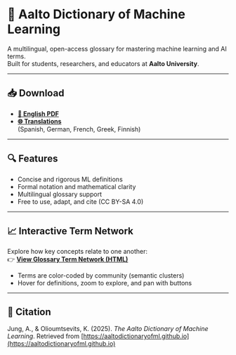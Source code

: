# 📘 Aalto Dictionary of Machine Learning

A multilingual, open-access glossary for mastering machine learning and AI terms.  
Built for students, researchers, and educators at **Aalto University**.

---

## 📥 Download

- **[📘 English PDF](./ADictML_English.pdf)**
- **[🌐 Translations](https://github.com/AaltoDictionaryofML/AaltoDictionaryofML.github.io/tree/main/translations/)**  
  (Spanish, German, French, Greek, Finnish)

---

## 🔍 Features

- Concise and rigorous ML definitions
- Formal notation and mathematical clarity
- Multilingual glossary support
- Free to use, adapt, and cite (CC BY-SA 4.0)

---

## 📈 Interactive Term Network

Explore how key concepts relate to one another:  
👉 [**View Glossary Term Network (HTML)**](./assets/glossary_network.html)

- Terms are color-coded by community (semantic clusters)
- Hover for definitions, zoom to explore, and pan with buttons

---

## 📌 Citation

Jung, A., & Olioumtsevits, K. (2025). *The Aalto Dictionary of Machine Learning*. Retrieved from [https://aaltodictionaryofml.github.io](https://aaltodictionaryofml.github.io)
